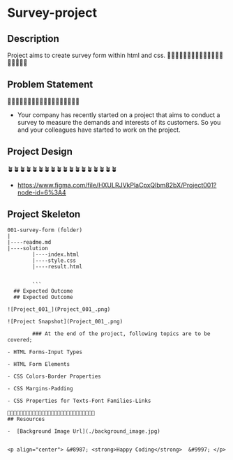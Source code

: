 # Survey-project
## Description
Project aims to create survey form within html and css.
🌸🌸🌸🌸🌸🌸🌸🌸🌸🌸🌸🌸🌸🌸🌸🌸🌸🌸🌸
## Problem Statement
🌻🌻🌻🌻🌻🌻🌻🌻🌻🌻🌻🌻🌻🌻🌻🌻🌻🌻

- Your company has recently started on a project that aims to conduct a survey to measure the demands and interests of its customers. So you and your colleagues have started to work on the project.

## Project Design
🪴🪴🪴🪴🪴🪴🪴🪴🪴🪴🪴🪴🪴🪴🪴🪴🪴🪴

- <a href="https://www.figma.com/file/HXULRJVkPlaCpxQlbm82bX/Project001?node-id=6%3A4">https://www.figma.com/file/HXULRJVkPlaCpxQlbm82bX/Project001?node-id=6%3A4<a>

## Project Skeleton 

```
001-survey-form (folder)
|
|----readme.md           
|----solution
        |----index.html  
        |----style.css   
        |----result.html 
        
        
        ```
  ## Expected Outcome
  ## Expected Outcome

![Project_001_](Project_001_.png)

![Project Snapshot](Project_001_.png)

        ### At the end of the project, following topics are to be covered;

- HTML Forms-Input Types 

- HTML Form Elements

- CSS Colors-Border Properties

- CSS Margins-Padding

- CSS Properties for Texts-Font Families-Links

🌟🌟🌟🌟🌟🌟🌟🌟🌟🌟🌟🌟🌟🌟🌟🌟🌟🌟🌟🌟🌟🌟🌟🌟🌟🌟🌟🌟
## Resources

-  [Background Image Url](./background_image.jpg)


<p align="center"> &#8987; <strong>Happy Coding</strong>  &#9997; </p>


